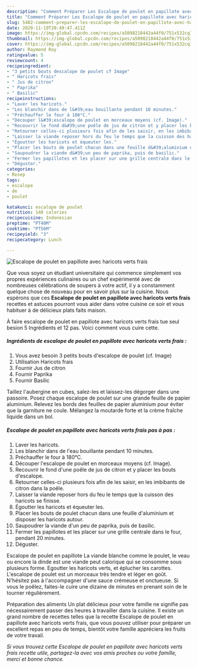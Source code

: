 ```yaml
---
description: "Comment Préparer Les Escalope de poulet en papillote avec haricots verts frais"
title: "Comment Préparer Les Escalope de poulet en papillote avec haricots verts frais"
slug: 5482-comment-preparer-les-escalope-de-poulet-en-papillote-avec-haricots-verts-frais
date: 2020-11-19T20:49:47.411Z
image: https://img-global.cpcdn.com/recipes/a5098218442a44f0/751x532cq70/escalope-de-poulet-en-papillote-avec-haricots-verts-frais-photo-principale-de-la-recette.jpg
thumbnail: https://img-global.cpcdn.com/recipes/a5098218442a44f0/751x532cq70/escalope-de-poulet-en-papillote-avec-haricots-verts-frais-photo-principale-de-la-recette.jpg
cover: https://img-global.cpcdn.com/recipes/a5098218442a44f0/751x532cq70/escalope-de-poulet-en-papillote-avec-haricots-verts-frais-photo-principale-de-la-recette.jpg
author: Raymond Roy
ratingvalue: 5
reviewcount: 4
recipeingredient:
- "3 petits bouts descalope de poulet cf Image"
- " Haricots frais"
- " Jus de citron"
- " Paprika"
- " Basilic"
recipeinstructions:
- "Laver les haricots."
- "Les blanchir dans de l&#39;eau bouillante pendant 10 minutes."
- "Préchauffer le four à 180°C."
- "Découper l&#39;escalope de poulet en morceaux moyens (cf. Image)."
- "Recouvrir le fond d&#39;une poêle de jus de citron et y placer les bouts d&#39;escalope."
- "Retourner celles-ci plusieurs fois afin de les saisir, en les imbibants de citron dans la poêle."
- "Laisser la viande reposer hors du feu le temps que la cuisson des haricots se finisse."
- "Égoutter les haricots et équeuter les."
- "Placer les bouts de poulet chacun dans une feuille d&#39;aluminium et disposer les haricots autour."
- "Saupoudrer la viande d&#39;un peu de paprika, puis de basilic."
- "Fermer les papillotes et les placer sur une grille centrale dans le four, pendant 20 minutes."
- "Déguster."
categories:
- Resep
tags:
- escalope
- de
- poulet

katakunci: escalope de poulet 
nutrition: 148 calories
recipecuisine: Indonesian
preptime: "PT40M"
cooktime: "PT56M"
recipeyield: "3"
recipecategory: Lunch

---
```



![Escalope de poulet en papillote avec haricots verts frais](https://img-global.cpcdn.com/recipes/a5098218442a44f0/751x532cq70/escalope-de-poulet-en-papillote-avec-haricots-verts-frais-photo-principale-de-la-recette.jpg)

Que vous soyez un étudiant universitaire qui commence simplement vos propres expériences culinaires ou un chef expérimenté avec de nombreuses célébrations de soupers à votre actif, il y a constamment quelque chose de nouveau pour en savoir plus sur la cuisine. Nous espérons que ces <strong> Escalope de poulet en papillote avec haricots verts frais </strong> recettes et astuces pourront vous aider dans votre cuisine ce soir et vous habituer à de délicieux plats faits maison.

<!--inarticleads1-->

À faire escalope de poulet en papillote avec haricots verts frais tue seul besion 5 Ingrédients et 12 pas. Voici comment vous cuire cette.

##### Ingrédients de escalope de poulet en papillote avec haricots verts frais :

1. Vous avez besoin 3 petits bouts d&#39;escalope de poulet (cf. Image)
1. Utilisation  Haricots frais
1. Fournir  Jus de citron
1. Fournir  Paprika
1. Fournir  Basilic


Taillez l&#39;aubergine en cubes, salez-les et laissez-les dégorger dans une passoire. Posez chaque escalope de poulet sur une grande feuille de papier aluminium. Relevez les bords des feuilles de papier aluminium pour éviter que la garniture ne coule. Mélangez la moutarde forte et la crème fraîche liquide dans un bol. 

<!--inarticleads2-->

##### Escalope de poulet en papillote avec haricots verts frais pas à pas :

1. Laver les haricots.
1. Les blanchir dans de l&#39;eau bouillante pendant 10 minutes.
1. Préchauffer le four à 180°C.
1. Découper l&#39;escalope de poulet en morceaux moyens (cf. Image).
1. Recouvrir le fond d&#39;une poêle de jus de citron et y placer les bouts d&#39;escalope.
1. Retourner celles-ci plusieurs fois afin de les saisir, en les imbibants de citron dans la poêle.
1. Laisser la viande reposer hors du feu le temps que la cuisson des haricots se finisse.
1. Égoutter les haricots et équeuter les.
1. Placer les bouts de poulet chacun dans une feuille d&#39;aluminium et disposer les haricots autour.
1. Saupoudrer la viande d&#39;un peu de paprika, puis de basilic.
1. Fermer les papillotes et les placer sur une grille centrale dans le four, pendant 20 minutes.
1. Déguster.


Escalope de poulet en papillote La viande blanche comme le poulet, le veau ou encore la dinde est une viande peut calorique qui se consomme sous plusieurs forme. Egoutter les haricots verts, et éplucher les carottes. L&#39;escalope de poulet est un morceaux très tendre et léger en goût. N&#39;hésitez pas à l&#39;accompagner d&#39;une sauce crémeuse et onctueuse. Si vous le poêlez, faites-le cuire une dizaine de minutes en prenant soin de le tourner régulièrement. 

<!--inarticleads1-->

<p>
Préparation des aliments Un plat délicieux pour votre famille ne signifie pas nécessairement passer des heures à travailler dans la cuisine. Il existe un grand nombre de recettes telles que la recette Escalope de poulet en papillote avec haricots verts frais, que vous pouvez utiliser pour préparer un excellent repas en peu de temps, bientôt votre famille appréciera les fruits de votre travail.
</p>

<p>
<i>Si vous trouvez cette Escalope de poulet en papillote avec haricots verts frais recette utile, partagez-la avec vos amis proches ou votre famille, merci et bonne chance.</i>
</p>
